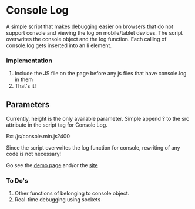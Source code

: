 Console Log
==========

A simple script that makes debugging easier on browsers that do not support console and viewing the log on mobile/tablet devices. The script overwrites the console object and the log function. Each calling of console.log gets inserted into an li element.

### Implementation

1. Include the JS file on the page before any js files that have console.log in them
2. That's it!

## Parameters
Currently, height is the only available parameter. Simple append ?<HeightInPixels> to the src attribute in the script tag for Console Log.

Ex: /js/console.min.js?400

Since the script overwrites the log function for console, rewriting of any code is not necessary! 

Go see the [demo page](http://console.mikewgd.com/demo.html) and/or the [site](http://console.mikewgd.com)

### To Do's
1. Other functions of belonging to console object.
2. Real-time debugging using sockets
